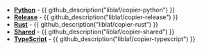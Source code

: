 - **[Python](https://github.com/liblaf/copier-python)** - {{ github_description("liblaf/copier-python") }}
- **[Release](https://github.com/liblaf/copier-release)** - {{ github_description("liblaf/copier-release") }}
- **[Rust](https://github.com/liblaf/copier-rust)** - {{ github_description("liblaf/copier-rust") }}
- **[Shared](https://github.com/liblaf/copier-shared)** - {{ github_description("liblaf/copier-shared") }}
- **[TypeScript](https://github.com/liblaf/copier-typescript)** - {{ github_description("liblaf/copier-typescript") }}

